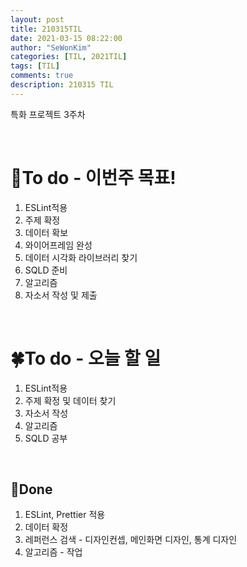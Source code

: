 ```yaml
---
layout: post
title: 210315TIL 
date: 2021-03-15 08:22:00
author: "SeWonKim"
categories: [TIL, 2021TIL]
tags: [TIL]
comments: true
description: 210315 TIL
---
```


특화 프로젝트 3주차 

&nbsp;
&nbsp;

# 🌱To do - 이번주 목표!

1. ESLint적용
2. 주제 확정
3. 데이터 확보
4. 와이어프레임 완성
5. 데이터 시각화 라이브러리 찾기
6. SQLD 준비
7. 알고리즘
8. 자소서 작성 및 제출
   
&nbsp;
&nbsp;

# 🍀To do - 오늘 할 일

1. ESLint적용
2. 주제 확정 및 데이터 찾기
3. 자소서 작성
4. 알고리즘
5. SQLD 공부
   
&nbsp;
&nbsp;

## 🌳Done

1. ESLint, Prettier 적용
2. 데이터 확정
3. 레퍼런스 검색 - 디자인컨셉, 메인화면 디자인, 통계 디자인
4. 알고리즘 - 작업

&nbsp;
&nbsp;
